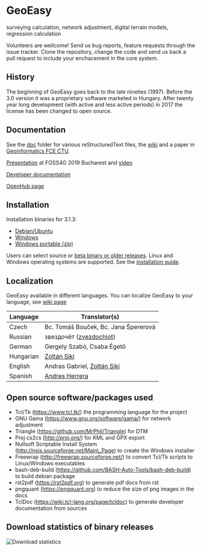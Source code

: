 # GeoEasy
surveying calculation, network adjustment, digital terrain models, regression calculation

Volunteers are wellcome! Send us bug reports, feature requests through the issue tracker. 
Clone the repository, change the code and send us back a pull request to include your
enchacement in the core system.

## History

The beginning of GeoEasy goes back to the late nineties (1997). Before the 3.0 
version it was a proprietary software marketed in Hungary. After twenty
year long development (with active and less active periods) in 2017 the license
has been changed to open source.

## Documentation

See the [doc](./doc) folder for various reStructuredText files, the [wiki](https://github.com/zsiki/GeoEasy/wiki) and a paper in [Geoinformatics FCE CTU](https://ojs.cvut.cz/ojs/index.php/gi/article/view/gi.17.2.1/4642).

[Presentation](https://www.slideshare.net/ZoltanSiki/geoeasy-foss4g) at FOSS4G 2019 Bucharest and [video](https://media.ccc.de/v/bucharest-413-geoeasy-free-surveying-calculations)

[Developer documentation](http://digikom.hu/tcldoc/)

[OpenHub page](https://www.openhub.net/p/geoeasy)

## Installation

Installation binaries for 3.1.3:

* [Debian/Ubuntu](http://digikom.hu/download/geoeasy_3.1.3.deb)
* [Windows](http://digikom.hu/download/Gizi313Setup.exe)
* [Windows portable (zip)](http://digikom.hu/download/GeoEasy313.zip)

Users can select source or [beta binary or older releases](http://digikom.hu/english/geo_easy_e.html). Linux and Windows operating
systems are supported. See the [installation guide](doc/install.rst).

## Localization

GeoEasy available in different languages. You can localize GeoEasy to your language, see [wiki page](https://github.com/zsiki/GeoEasy/wiki/How-to-localize-GeoEasy-to-my-mother-tongue%3F)

| Language  | Translator(s)                                                        |
|-----------|----------------------------------------------------------------------|
| Czech     | Bc. Tomáš Bouček, Bc. Jana Špererová                                 |
| Russian   | звездочёт ([zvezdochiot](https://github.com/zvezdochiot))            |
| German    | Gergely Szabó, Csaba Égető                                           |
| Hungarian | [Zoltán Siki](https://github.com/zsiki)                              |
| English   | Andras Gabriel, [Zoltán Siki](https://github.com/zsiki)              |
| Spanish   | [Andres Herrera](https://github.com/AndresHerrera)   |

## Open source software/packages used

* Tcl/Tk (https://www.tcl.tk/) the programming language for the project
* GNU Gama (https://www.gnu.org/software/gama/) for network adjustment
* Triangle (https://github.com/MrPhil/Triangle) for DTM
* Proj cs2cs (http://proj.org/) for KML and GPX export
* Nullsoft Scriptable Install System (http://nsis.sourceforge.net/Main\_Page) to create the Windows installer
* Freewrap (http://freewrap.sourceforge.net/) to convert Tcl/Tk scripts to Linux/Windows executables
* bash-deb-build (https://github.com/BASH-Auto-Tools/bash-deb-build) to build debian package
* rst2pdf (https://rst2pdf.org) to generate pdf docs from rst
* pngquant (https://pngquant.org) to reduce the size of png images in the docs
* TclDoc (https://wiki.tcl-lang.org/page/tcldoc) to generate developer documentation from sources

## Download statistics of binary releases

![Download statistics](doc/downloads.png "Download statistics from October 2017 to nowadays")
